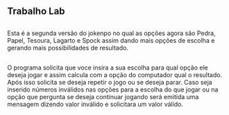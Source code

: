 ## Trabalho Lab    

##

<div>
Esta é a segunda versão do jokenpo no qual as opções agora são Pedra, Papel, Tesoura, Lagarto e Spock assim dando mais opções de escolha e gerando mais possibilidades de resultado.</div>

##

<div>O programa solicita que voce insira a sua escolha para qual opção ele deseja jogar e assim calcula com a opção do computador qual o resultado. Após isso solicita se deseja repetir o jogo ou se deseja parar.
Caso seja inserido números inválidos nas opções para a escolha do que jogar ou na opção que pergunta se deseja continuar jogando será emitida uma mensagem dizendo valor inválido e solicitara um valor válido.</div>